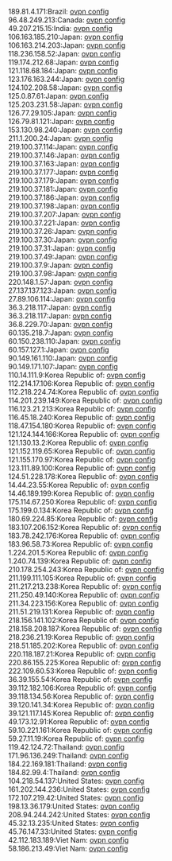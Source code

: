 189.81.4.171:Brazil: [ovpn config](vpn/189_81_4_171.ovpn)  
96.48.249.213:Canada: [ovpn config](vpn/96_48_249_213.ovpn)  
49.207.215.15:India: [ovpn config](vpn/49_207_215_15.ovpn)  
106.163.185.210:Japan: [ovpn config](vpn/106_163_185_210.ovpn)  
106.163.214.203:Japan: [ovpn config](vpn/106_163_214_203.ovpn)  
118.236.158.52:Japan: [ovpn config](vpn/118_236_158_52.ovpn)  
119.174.212.68:Japan: [ovpn config](vpn/119_174_212_68.ovpn)  
121.118.68.184:Japan: [ovpn config](vpn/121_118_68_184.ovpn)  
123.176.163.244:Japan: [ovpn config](vpn/123_176_163_244.ovpn)  
124.102.208.58:Japan: [ovpn config](vpn/124_102_208_58.ovpn)  
125.0.87.61:Japan: [ovpn config](vpn/125_0_87_61.ovpn)  
125.203.231.58:Japan: [ovpn config](vpn/125_203_231_58.ovpn)  
126.77.29.105:Japan: [ovpn config](vpn/126_77_29_105.ovpn)  
126.79.81.121:Japan: [ovpn config](vpn/126_79_81_121.ovpn)  
153.130.98.240:Japan: [ovpn config](vpn/153_130_98_240.ovpn)  
211.1.200.24:Japan: [ovpn config](vpn/211_1_200_24.ovpn)  
219.100.37.114:Japan: [ovpn config](vpn/219_100_37_114.ovpn)  
219.100.37.146:Japan: [ovpn config](vpn/219_100_37_146.ovpn)  
219.100.37.163:Japan: [ovpn config](vpn/219_100_37_163.ovpn)  
219.100.37.177:Japan: [ovpn config](vpn/219_100_37_177.ovpn)  
219.100.37.179:Japan: [ovpn config](vpn/219_100_37_179.ovpn)  
219.100.37.181:Japan: [ovpn config](vpn/219_100_37_181.ovpn)  
219.100.37.186:Japan: [ovpn config](vpn/219_100_37_186.ovpn)  
219.100.37.198:Japan: [ovpn config](vpn/219_100_37_198.ovpn)  
219.100.37.207:Japan: [ovpn config](vpn/219_100_37_207.ovpn)  
219.100.37.221:Japan: [ovpn config](vpn/219_100_37_221.ovpn)  
219.100.37.26:Japan: [ovpn config](vpn/219_100_37_26.ovpn)  
219.100.37.30:Japan: [ovpn config](vpn/219_100_37_30.ovpn)  
219.100.37.31:Japan: [ovpn config](vpn/219_100_37_31.ovpn)  
219.100.37.49:Japan: [ovpn config](vpn/219_100_37_49.ovpn)  
219.100.37.9:Japan: [ovpn config](vpn/219_100_37_9.ovpn)  
219.100.37.98:Japan: [ovpn config](vpn/219_100_37_98.ovpn)  
220.148.1.57:Japan: [ovpn config](vpn/220_148_1_57.ovpn)  
27.137.137.123:Japan: [ovpn config](vpn/27_137_137_123.ovpn)  
27.89.106.114:Japan: [ovpn config](vpn/27_89_106_114.ovpn)  
36.3.218.117:Japan: [ovpn config](vpn/36_3_218_117.ovpn)  
36.3.218.117:Japan: [ovpn config](vpn/36_3_218_117.ovpn)  
36.8.229.70:Japan: [ovpn config](vpn/36_8_229_70.ovpn)  
60.135.218.7:Japan: [ovpn config](vpn/60_135_218_7.ovpn)  
60.150.238.110:Japan: [ovpn config](vpn/60_150_238_110.ovpn)  
60.157.127.1:Japan: [ovpn config](vpn/60_157_127_1.ovpn)  
90.149.161.110:Japan: [ovpn config](vpn/90_149_161_110.ovpn)  
90.149.171.107:Japan: [ovpn config](vpn/90_149_171_107.ovpn)  
110.14.111.9:Korea Republic of: [ovpn config](vpn/110_14_111_9.ovpn)  
112.214.17.106:Korea Republic of: [ovpn config](vpn/112_214_17_106.ovpn)  
112.218.224.74:Korea Republic of: [ovpn config](vpn/112_218_224_74.ovpn)  
114.201.239.149:Korea Republic of: [ovpn config](vpn/114_201_239_149.ovpn)  
116.123.21.213:Korea Republic of: [ovpn config](vpn/116_123_21_213.ovpn)  
116.45.18.240:Korea Republic of: [ovpn config](vpn/116_45_18_240.ovpn)  
118.47.154.180:Korea Republic of: [ovpn config](vpn/118_47_154_180.ovpn)  
121.124.144.166:Korea Republic of: [ovpn config](vpn/121_124_144_166.ovpn)  
121.130.13.2:Korea Republic of: [ovpn config](vpn/121_130_13_2.ovpn)  
121.152.119.65:Korea Republic of: [ovpn config](vpn/121_152_119_65.ovpn)  
121.155.170.97:Korea Republic of: [ovpn config](vpn/121_155_170_97.ovpn)  
123.111.89.100:Korea Republic of: [ovpn config](vpn/123_111_89_100.ovpn)  
124.51.228.178:Korea Republic of: [ovpn config](vpn/124_51_228_178.ovpn)  
14.44.23.55:Korea Republic of: [ovpn config](vpn/14_44_23_55.ovpn)  
14.46.189.199:Korea Republic of: [ovpn config](vpn/14_46_189_199.ovpn)  
175.114.67.250:Korea Republic of: [ovpn config](vpn/175_114_67_250.ovpn)  
175.199.0.134:Korea Republic of: [ovpn config](vpn/175_199_0_134.ovpn)  
180.69.224.85:Korea Republic of: [ovpn config](vpn/180_69_224_85.ovpn)  
183.107.206.152:Korea Republic of: [ovpn config](vpn/183_107_206_152.ovpn)  
183.78.242.176:Korea Republic of: [ovpn config](vpn/183_78_242_176.ovpn)  
183.96.58.73:Korea Republic of: [ovpn config](vpn/183_96_58_73.ovpn)  
1.224.201.5:Korea Republic of: [ovpn config](vpn/1_224_201_5.ovpn)  
1.240.74.139:Korea Republic of: [ovpn config](vpn/1_240_74_139.ovpn)  
210.178.254.243:Korea Republic of: [ovpn config](vpn/210_178_254_243.ovpn)  
211.199.111.105:Korea Republic of: [ovpn config](vpn/211_199_111_105.ovpn)  
211.217.213.238:Korea Republic of: [ovpn config](vpn/211_217_213_238.ovpn)  
211.250.49.140:Korea Republic of: [ovpn config](vpn/211_250_49_140.ovpn)  
211.34.223.156:Korea Republic of: [ovpn config](vpn/211_34_223_156.ovpn)  
211.51.219.131:Korea Republic of: [ovpn config](vpn/211_51_219_131.ovpn)  
218.156.141.102:Korea Republic of: [ovpn config](vpn/218_156_141_102.ovpn)  
218.158.208.187:Korea Republic of: [ovpn config](vpn/218_158_208_187.ovpn)  
218.236.21.19:Korea Republic of: [ovpn config](vpn/218_236_21_19.ovpn)  
218.51.185.202:Korea Republic of: [ovpn config](vpn/218_51_185_202.ovpn)  
220.118.187.21:Korea Republic of: [ovpn config](vpn/220_118_187_21.ovpn)  
220.86.155.225:Korea Republic of: [ovpn config](vpn/220_86_155_225.ovpn)  
222.109.60.53:Korea Republic of: [ovpn config](vpn/222_109_60_53.ovpn)  
36.39.155.54:Korea Republic of: [ovpn config](vpn/36_39_155_54.ovpn)  
39.112.182.106:Korea Republic of: [ovpn config](vpn/39_112_182_106.ovpn)  
39.118.134.56:Korea Republic of: [ovpn config](vpn/39_118_134_56.ovpn)  
39.120.141.34:Korea Republic of: [ovpn config](vpn/39_120_141_34.ovpn)  
39.121.117.145:Korea Republic of: [ovpn config](vpn/39_121_117_145.ovpn)  
49.173.12.91:Korea Republic of: [ovpn config](vpn/49_173_12_91.ovpn)  
59.10.221.161:Korea Republic of: [ovpn config](vpn/59_10_221_161.ovpn)  
59.27.11.19:Korea Republic of: [ovpn config](vpn/59_27_11_19.ovpn)  
119.42.124.72:Thailand: [ovpn config](vpn/119_42_124_72.ovpn)  
171.96.136.249:Thailand: [ovpn config](vpn/171_96_136_249.ovpn)  
184.22.169.181:Thailand: [ovpn config](vpn/184_22_169_181.ovpn)  
184.82.99.4:Thailand: [ovpn config](vpn/184_82_99_4.ovpn)  
104.218.54.137:United States: [ovpn config](vpn/104_218_54_137.ovpn)  
161.202.144.236:United States: [ovpn config](vpn/161_202_144_236.ovpn)  
172.107.219.42:United States: [ovpn config](vpn/172_107_219_42.ovpn)  
198.13.36.179:United States: [ovpn config](vpn/198_13_36_179.ovpn)  
208.94.244.242:United States: [ovpn config](vpn/208_94_244_242.ovpn)  
45.32.13.235:United States: [ovpn config](vpn/45_32_13_235.ovpn)  
45.76.147.33:United States: [ovpn config](vpn/45_76_147_33.ovpn)  
42.112.183.189:Viet Nam: [ovpn config](vpn/42_112_183_189.ovpn)  
58.186.213.49:Viet Nam: [ovpn config](vpn/58_186_213_49.ovpn)  
